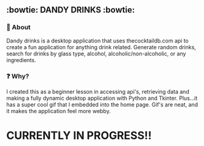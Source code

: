 ## :bowtie: DANDY DRINKS :bowtie:

### :eyes: About
 Dandy drinks is a desktop application that uses thecocktaildb.com api to create a 
fun application for anything drink related. Generate random drinks, search for drinks 
by glass type, alcohol, alcoholic/non-alcoholic, or any ingredients. 

### :question: Why?
I created this as a beginner lesson in accessing api's, retrieving data and making a fully 
dynamic desktop application with Python and Tkinter. Plus...it has a super cool gif that I 
embedded into the home page. Gif's are neat, and it makes the application feel more webby.

# CURRENTLY IN PROGRESS!!


